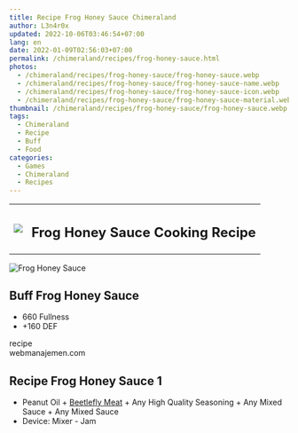 ```yaml
---
title: Recipe Frog Honey Sauce Chimeraland
author: L3n4r0x
updated: 2022-10-06T03:46:54+07:00
lang: en
date: 2022-01-09T02:56:03+07:00
permalink: /chimeraland/recipes/frog-honey-sauce.html
photos:
  - /chimeraland/recipes/frog-honey-sauce/frog-honey-sauce.webp
  - /chimeraland/recipes/frog-honey-sauce/frog-honey-sauce-name.webp
  - /chimeraland/recipes/frog-honey-sauce/frog-honey-sauce-icon.webp
  - /chimeraland/recipes/frog-honey-sauce/frog-honey-sauce-material.webp
thumbnail: /chimeraland/recipes/frog-honey-sauce/frog-honey-sauce.webp
tags:
  - Chimeraland
  - Recipe
  - Buff
  - Food
categories:
  - Games
  - Chimeraland
  - Recipes
---
```


<section id="bootstrap-wrapper">
  <link
    rel="stylesheet"
    href="https://rawcdn.githack.com/dimaslanjaka/Web-Manajemen/0c3b5aa1813bd4abcd2c11bf3e37928b15c28664/css/bootstrap-5-3-0-alpha3-wrapper.css"
  />
  <div class="row mb-2">
    <div class="col-md-12 mb-2">
      <table class="table" id="post-info">
        <tbody>
          <tr>
            <td>
              <img
                class="d-inline-block me-2"
                src="/chimeraland/recipes/frog-honey-sauce/frog-honey-sauce-icon.webp"
                width="auto"
                height="auto"
              />
            </td>
            <td><h1 class="fs-5">Frog Honey Sauce Cooking Recipe</h1></td>
          </tr>
        </tbody>
      </table>
    </div>
  </div>
  <div class="card mb-2">
    <div class="row g-0">
      <div class="col-sm-4 position-relative mb-2">
        <img
          src="/chimeraland/recipes/frog-honey-sauce/frog-honey-sauce-material.webp"
          class="card-img fit-cover w-100 h-100"
          alt="Frog Honey Sauce"
          data-fancybox="true"
        />
      </div>
      <div class="col-sm-8 mb-2">
        <div class="card-body">
          <h2 class="card-title fs-5">Buff Frog Honey Sauce</h2>
          <div class="card-text">
            <ul>
              <li>660 Fullness</li>
              <li>+160 DEF</li>
            </ul>
          </div>
          <span class="badge rounded-pill bg-dark text-white">recipe</span>
        </div>
        <div class="card-footer text-end text-muted">webmanajemen.com</div>
      </div>
    </div>
  </div>
  <div class="row mb-2">
    <div class="col-12 col-lg-6 recipe-item mb-2">
      <div class="card">
        <div class="card-body">
          <h2 class="card-title fs-5">Recipe Frog Honey Sauce 1</h2>
          <div class="card-text">
            <ul>
              <li>
                Peanut Oil<span> + </span
                ><a
                  class="text-decoration-none"
                  href="/chimeraland/materials/beetlefly-meat.html"
                  >Beetlefly Meat</a
                ><span> + </span>Any High Quality Seasoning<span> + </span>Any
                Mixed Sauce<span> + </span>Any Mixed Sauce
              </li>
              <li>Device: Mixer - Jam</li>
            </ul>
          </div>
        </div>
      </div>
    </div>
  </div>
</section>